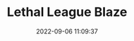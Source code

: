 ---
date: 2022-09-06 11:09:37
title: 'Lethal League Blaze'	
tags: []
price: $19.99 One Time	
link: https://store.steampowered.com/app/553310/Lethal_League_Blaze/	
discord: http://discord.gg/reptilehideout	
twitter: https://twitter.com/ReptileGames
---